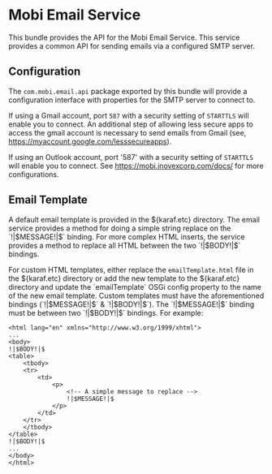 # Mobi Email Service
This bundle provides the API for the Mobi Email Service. This service provides a common API for sending emails via a configured SMTP server.

## Configuration
The `com.mobi.email.api` package exported by this bundle will provide a configuration interface with properties for the SMTP server to connect to.

If using a Gmail account, port `587` with a security setting of `STARTTLS` will enable you to connect. An additional step of allowing less secure apps to access the gmail account is necessary to send emails from Gmail (see, https://myaccount.google.com/lesssecureapps).

If using an Outlook account, port '587' with a security setting of `STARTTLS` will enable you to connect. See https://mobi.inovexcorp.com/docs/ for more configurations.

## Email Template
A default email template is provided in the ${karaf.etc} directory. The email service provides a method for doing a simple string replace on the `!|$MESSAGE!|$` binding. For more complex HTML inserts, the service provides a method to replace all HTML between the two `!|$BODY!|$` bindings.

For custom HTML templates, either replace the `emailTemplate.html` file in the ${karaf.etc} directory or add the new template to the ${karaf.etc} directory and update the `emailTemplate` OSGi config property to the name of the new email template. Custom templates must have the aforementioned bindings (`!|$MESSAGE!|$` & `!|$BODY!|$`). The `!|$MESSAGE!|$` binding must be between two `!|$BODY!|$` bindings. For example:

```
<html lang="en" xmlns="http://www.w3.org/1999/xhtml">
...
<body>
!|$BODY!|$
<table>
    <tbody>
    <tr>
        <td>
            <p>
                <!-- A simple message to replace -->
                !|$MESSAGE!|$
            </p>
        </td>
    </tr>
    </tbody>
</table>
!|$BODY!|$
...
</body>
</html>
```